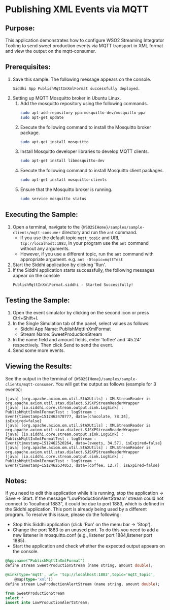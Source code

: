# Publishing XML Events via MQTT

## Purpose:
This application demonstrates how to configure WSO2 Streaming Integrator Tooling to send sweet production events via MQTT transport in XML format and view the output on the mqtt-consumer.

## Prerequisites:
1. Save this sample. The following message appears on the console.
    ```
    Siddhi App PublishMqttInXmlFormat successfully deployed.
    ```
2. Setting up MQTT Mosquitto broker in Ubuntu Linux.
    1. Add the mosquitto repository using the following commands.
        ```bash
        sudo apt-add-repository ppa:mosquitto-dev/mosquitto-ppa
        sudo apt-get update
        ```
    2. Execute the following command to install the Mosquitto broker package.
        ```bash
        sudo apt-get install mosquitto
        ````
    3. Install Mosquitto developer libraries to develop MQTT clients.
        ```bash
        sudo apt-get install libmosquitto-dev
        ```
    4. Execute the following command to install Mosquitto client packages.
        ```bash
        sudo apt-get install mosquitto-clients
        ```
    5. Ensure that the Mosquitto broker is running.
        ```bash
        sudo service mosquitto status
        ```

## Executing the Sample:
1. Open a terminal, navigate to the `{WSO2SIHome}/samples/sample-clients/mqtt-consumer` directory and run the `ant` command.
    * If you use the default topic `mqtt_topic` and URL `tcp://localhost:1883`, in your program use the `ant` command without any arguments.
    * However, if you use a different topic, run the `ant` command with appropriate argument.
    e.g. `ant -Dtopic=mqttTest`
2. Start the Siddhi application by clicking 'Run'.
3. If the Siddhi application starts successfully, the following messages appear on the console
    ```
    PublishMqttInXmlFormat.siddhi - Started Successfully!
    ```

## Testing the Sample:
1. Open the event simulator by clicking on the second icon or press Ctrl+Shift+I.
2. In the Single Simulation tab of the panel, select values as follows:
    * Siddhi App Name: PublishMqttInXmlFormat
    * Stream Name: SweetProductionStream
3. In the name field and amount fields, enter 'toffee' and '45.24' respectively. Then click Send to send the event.
4. Send some more events.

## Viewing the Results:
See the output in the terminal of `{WSO2SIHome}/samples/sample-clients/mqtt-consumer`. You will get the output as follows (example for 3 events):

```
[java] [org.apache.axiom.om.util.StAXUtils] : XMLStreamReader is org.apache.axiom.util.stax.dialect.SJSXPStreamReaderWrapper
[java] [io.siddhi.core.stream.output.sink.LogSink] : PublishMqttInXmlFormatTest : logStream : Event{timestamp=1512462478777, data=[chocolate, 78.34], isExpired=false}
[java] [org.apache.axiom.om.util.StAXUtils] : XMLStreamReader is org.apache.axiom.util.stax.dialect.SJSXPStreamReaderWrapper
[java] [io.siddhi.core.stream.output.sink.LogSink] : PublishMqttInXmlFormatTest : logStream : Event{timestamp=1512462520264, data=[sweets, 34.57], isExpired=false}
[java] [org.apache.axiom.om.util.StAXUtils] : XMLStreamReader is org.apache.axiom.util.stax.dialect.SJSXPStreamReaderWrapper
[java] [io.siddhi.core.stream.output.sink.LogSink] : PublishMqttInXmlFormatTest : logStream : Event{timestamp=1512462534053, data=[coffee, 12.7], isExpired=false}
```

## Notes:
If you need to edit this application while it is running, stop the application -> Save -> Start.
If the message "LowProductionAlertStream' stream could not connect to 'localhost:1883", it could be due to port 1883, which is defined in the Siddhi application. This port is already being used by a different program. To resolve this issue, please do the following:
* Stop this Siddhi application (click 'Run' on the menu bar -> 'Stop').
* Change the port 1883 to an unused port. To do this you need to add a new listener in mosquitto.conf (e.g., listener port 1884,listener port 1885).
* Start the application and check whether the expected output appears on the console.


```sql
@App:name("PublishMqttInXmlFormat")
define stream SweetProductionStream (name string, amount double);

@sink(type='mqtt', url= 'tcp://localhost:1883',topic='mqtt_topic',
    @map(type='xml'))
define stream LowProductionAlertStream (name string, amount double);

from SweetProductionStream
select *
insert into LowProductionAlertStream;
```